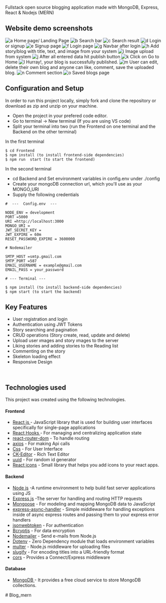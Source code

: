 
Fullstack open source blogging application made with MongoDB, Express, React & Nodejs (MERN)


## Website demo screenshots
![a](https://github.com/user-attachments/assets/9a4aeb96-c7b3-44ff-a04b-62f8f2917686)
Home page/ Landing Page
![b](https://github.com/user-attachments/assets/f093a7fe-b0d4-4703-a7bb-8cea767baf16)
Search bar
![c](https://github.com/user-attachments/assets/b7b45231-47ea-42ce-bdd3-d98cf09b7fc7)
Search result
![d](https://github.com/user-attachments/assets/0a03ac46-81e4-4394-9ae1-a25f3f5db1ba)
Login or signup
![e](https://github.com/user-attachments/assets/900ce2f8-e850-41ab-9c1f-263a502c1e15)
Signup page
![f](https://github.com/user-attachments/assets/c84c38e3-1ae4-4acf-bf6a-071fdae2a3de)
Login page
![g](https://github.com/user-attachments/assets/ea709f80-47b0-4c1e-bab4-662f9dd2e3e6)
Navbar after login 
![h](https://github.com/user-attachments/assets/55c8cfe6-bbac-4107-8940-64b491ecd34c)
Add story/blog with title, text, and image from your system
![i](https://github.com/user-attachments/assets/032c1bf8-c24d-43aa-9795-9724ad129e67)
Image upload from system
![j](https://github.com/user-attachments/assets/862c0f9f-57e6-48af-b572-3c851db33885)
After all entered data hit publish button
![k](https://github.com/user-attachments/assets/5d12a2be-198e-46cf-8fb9-da347b25481a)
Click on Go to Home
![l](https://github.com/user-attachments/assets/5e7f123e-9a66-4d6f-9c0a-3015214e32e0)
Hurray!, your blog is successfully published.
![m](https://github.com/user-attachments/assets/9dc48cfa-ac68-4b33-a4a6-7273b31bfa9e)
User can edit, delete their own blog and anyone can like, comment, save  the uploaded blog.
![n](https://github.com/user-attachments/assets/90f7eb7b-7b1a-4870-b194-1202ea2949b7)
Comment section
![o](https://github.com/user-attachments/assets/56609074-14ca-4184-890c-0f8c96772cde)
Saved blogs page



## Configuration and Setup

In order to run this project locally, simply fork and clone the repository or download as zip and unzip on your machine.

- Open the project in your prefered code editor.
- Go to terminal -> New terminal (If you are using VS code)
- Split your terminal into two (run the Frontend on one terminal and the Backend on the other terminal)

In the first terminal

```
$ cd Frontend
$ npm install (to install frontend-side dependencies)
$ npm run  start (to start the frontend)
```

In the second terminal

- cd Backend and Set environment variables in config.env under ./config
- Create your mongoDB connection url, which you'll use as your MONGO_URI
- Supply the following credentials

```
#  ---  Config.env  ---

NODE_ENV = development
PORT =5000
URI =http://localhost:3000
MONGO_URI =
JWT_SECRET_KEY =
JWT_EXPIRE = 60m
RESET_PASSWORD_EXPIRE = 3600000 

# Nodemailer

SMTP_HOST =smtp.gmail.com
SMTP_PORT =587
EMAIL_USERNAME = example@gmail.com
EMAIL_PASS = your_password
```


```
# --- Terminal ---

$ npm install (to install backend-side dependencies)
$ npm start (to start the backend)
```

##  Key Features

- User registration and login
- Authentication using JWT Tokens
- Story searching  and pagination 
- CRUD operations (Story create, read, update and delete)
- Upload user ımages and story ımages  to the server
- Liking  stories and adding stories  to the Reading list
- Commenting  on the story
- Skeleton loading effect
- Responsive Design

<br/>

##  Technologies used

This project was created using the following technologies.

####  Frontend 

- [React js ](https://www.npmjs.com/package/react) - JavaScript library that is used for building user interfaces specifically for single-page applications
- [React Hooks  ](https://reactjs.org/docs/hooks-intro.html) - For managing and centralizing application state
- [react-router-dom](https://www.npmjs.com/package/react-router-dom) - To handle routing
- [axios](https://www.npmjs.com/package/axios) - For making Api calls
- [Css](https://developer.mozilla.org/en-US/docs/Web/CSS) - For User Interface
- [CK-Editor](https://ckeditor.com/docs/ckeditor5/latest/builds/guides/integration/frameworks/react.html) - Rich Text Editor 
- [uuid](https://www.npmjs.com/package/uuid) - For random id generator
- [React icons](https://react-icons.github.io/react-icons/) -
 Small library that helps you add icons  to your react apps.

####  Backend 

- [Node js](https://nodejs.org/en/) -A runtime environment to help build fast server applications using JS
- [Express js](https://www.npmjs.com/package/express) -The server for handling and routing HTTP requests
- [Mongoose](https://mongoosejs.com/) - For modeling and mapping MongoDB data to JavaScript
- [express-async-handler](https://www.npmjs.com/package/express-async-handler) - Simple middleware for handling exceptions inside of async express routes and passing them to your express error handlers 
- [jsonwebtoken](https://www.npmjs.com/package/jsonwebtoken) - For authentication
- [Bcryptjs](https://www.npmjs.com/package/bcryptjs) - For data encryption
- [Nodemailer](https://nodemailer.com/about/) - Send e-mails from Node.js
- [Dotenv](https://www.npmjs.com/package/dotenv) - Zero Dependency module that loads environment variables
- [multer](https://www.npmjs.com/package/multer) - Node.js middleware for uploading files 
- [slugify](https://www.npmjs.com/package/slugify) - For encoding titles into a URL-friendly format
- [cors](https://www.npmjs.com/package/cors) - Provides a Connect/Express middleware


####  Database 

 - [MongoDB ](https://www.mongodb.com/) - It provides a free cloud service to store MongoDB collections.
 




#   B l o g _ m e r n 
 
 
